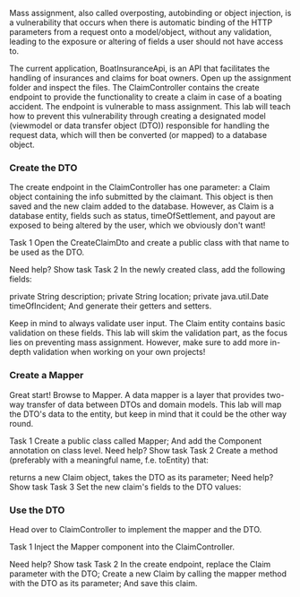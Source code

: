 Mass assignment, also called overposting, autobinding or object injection, is a vulnerability that occurs when there is automatic binding of the HTTP parameters from a request onto a model/object, without any validation, leading to the exposure or altering of fields a user should not have access to.

The current application, BoatInsuranceApi, is an API that facilitates the handling of insurances and claims for boat owners. Open up the assignment folder and inspect the files. The ClaimController contains the create endpoint to provide the functionality to create a claim in case of a boating accident. The endpoint is vulnerable to mass assignment. This lab will teach how to prevent this vulnerability through creating a designated model (viewmodel or data transfer object (DTO)) responsible for handling the request data, which will then be converted (or mapped) to a database object.

### Create the DTO
The create endpoint in the ClaimController has one parameter: a Claim object containing the info submitted by the claimant. This object is then saved and the new claim added to the database. However, as Claim is a database entity, fields such as status, timeOfSettlement, and payout are exposed to being altered by the user, which we obviously don't want!

Task 1
Open the CreateClaimDto and create a public class with that name to be used as the DTO.

Need help? Show task
Task 2
In the newly created class, add the following fields:

private String description;
private String location;
private java.util.Date timeOfIncident;
And generate their getters and setters.

Keep in mind to always validate user input. The Claim entity contains basic validation on these fields. This lab will skim the validation part, as the focus lies on preventing mass assignment. However, make sure to add more in-depth validation when working on your own projects!

### Create a Mapper

Great start! Browse to Mapper. A data mapper is a layer that provides two-way transfer of data between DTOs and domain models. This lab will map the DTO's data to the entity, but keep in mind that it could be the other way round.

Task 1
Create a public class called Mapper;
And add the Component annotation on class level.
Need help? Show task
Task 2
Create a method (preferably with a meaningful name, f.e. toEntity) that:

returns a new Claim object,
takes the DTO as its parameter;
Need help? Show task
Task 3
Set the new claim's fields to the DTO values:

### Use the DTO
Head over to ClaimController to implement the mapper and the DTO.

Task 1
Inject the Mapper component into the ClaimController.

Need help? Show task
Task 2
In the create endpoint, replace the Claim parameter with the DTO;
Create a new Claim by calling the mapper method with the DTO as its parameter;
And save this claim.